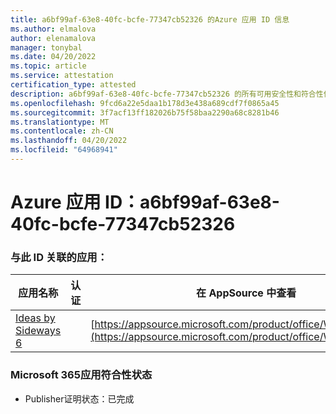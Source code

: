 ```yaml
---
title: a6bf99af-63e8-40fc-bcfe-77347cb52326 的Azure 应用 ID 信息
ms.author: elmalova
author: elenamalova
manager: tonybal
ms.date: 04/20/2022
ms.topic: article
ms.service: attestation
certification_type: attested
description: a6bf99af-63e8-40fc-bcfe-77347cb52326 的所有可用安全性和符合性信息。
ms.openlocfilehash: 9fcd6a22e5daa1b178d3e438a689cdf7f0865a45
ms.sourcegitcommit: 3f7acf13ff182026b75f58baa2290a68c8281b46
ms.translationtype: MT
ms.contentlocale: zh-CN
ms.lasthandoff: 04/20/2022
ms.locfileid: "64968941"
---
```

# <a name="azure-app-id-a6bf99af-63e8-40fc-bcfe-77347cb52326"></a>Azure 应用 ID：a6bf99af-63e8-40fc-bcfe-77347cb52326


### <a name="apps-associated-with-this-id"></a>与此 ID 关联的应用：
| **应用名称** | **认证** | **在 AppSource 中查看** |
|--------------|---------------|-----------------------|
| [Ideas by Sideways 6](../forward/WA200002782.md) |  | [https://appsource.microsoft.com/product/office/WA200002782](https://appsource.microsoft.com/product/office/WA200002782) |

### <a name="microsoft-365-app-compliance-status"></a>Microsoft 365应用符合性状态
- Publisher证明状态：已完成

